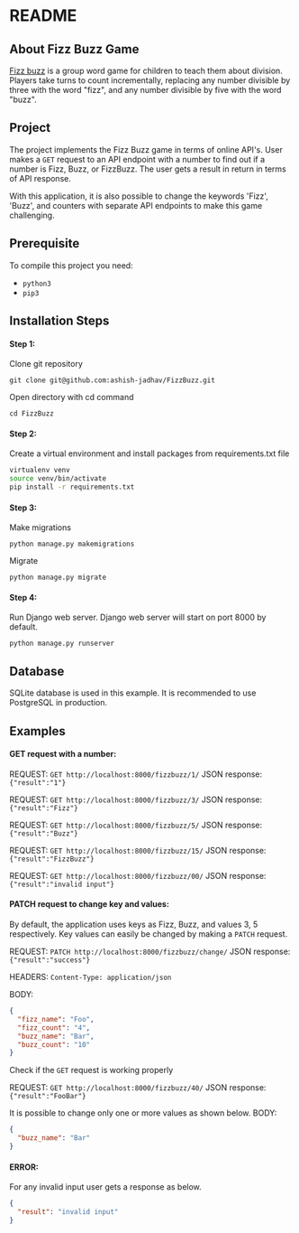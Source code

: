 # README

## About Fizz Buzz Game

[Fizz buzz](https://en.wikipedia.org/wiki/Fizz_buzz) is a group word game for children to teach them about division. Players take turns to count incrementally, replacing any number divisible by three with the word "fizz", and any number divisible by five with the word "buzz".

## Project

The project implements the Fizz Buzz game in terms of online API's. User makes a `GET` request to an API endpoint with a number to find out if a number is Fizz, Buzz, or FizzBuzz. The user gets a result in return in terms of API response.

With this application, it is also possible to change the keywords 'Fizz', 'Buzz', and counters with separate API endpoints to make this game challenging.

## Prerequisite

To compile this project you need:

- `python3`
- `pip3`

## Installation Steps

#### Step 1:

Clone git repository

`git clone git@github.com:ashish-jadhav/FizzBuzz.git`

Open directory with cd command

`cd FizzBuzz`

#### Step 2:

Create a virtual environment and install packages from requirements.txt file

```sh
virtualenv venv
source venv/bin/activate
pip install -r requirements.txt
```

#### Step 3:

Make migrations

`python manage.py makemigrations`

Migrate

`python manage.py migrate`

#### Step 4:

Run Django web server. Django web server will start on port 8000 by default.

`python manage.py runserver`

## Database

SQLite database is used in this example. It is recommended to use PostgreSQL in production.

## Examples

#### GET request with a number:

REQUEST: `GET http://localhost:8000/fizzbuzz/1/` JSON response: `{"result":"1"}`

REQUEST: `GET http://localhost:8000/fizzbuzz/3/` JSON response: `{"result":"Fizz"}`

REQUEST: `GET http://localhost:8000/fizzbuzz/5/` JSON response: `{"result":"Buzz"}`

REQUEST: `GET http://localhost:8000/fizzbuzz/15/` JSON response: `{"result":"FizzBuzz"}`

REQUEST: `GET http://localhost:8000/fizzbuzz/00/` JSON response: `{"result":"invalid input"}`

#### PATCH request to change key and values:

By default, the application uses keys as Fizz, Buzz, and values 3, 5 respectively.
Key values can easily be changed by making a `PATCH` request.

REQUEST: `PATCH http://localhost:8000/fizzbuzz/change/` JSON response: `{"result":"success"}`

HEADERS: `Content-Type: application/json`

BODY:

```json
{
  "fizz_name": "Foo",
  "fizz_count": "4",
  "buzz_name": "Bar",
  "buzz_count": "10"
}
```

Check if the `GET` request is working properly

REQUEST: `GET http://localhost:8000/fizzbuzz/40/` JSON response: `{"result":"FooBar"}`

It is possible to change only one or more values as shown below.
BODY:

```json
{
  "buzz_name": "Bar"
}
```

#### ERROR:

For any invalid input user gets a response as below.

```json
{
  "result": "invalid input"
}
```
